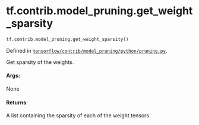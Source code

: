 <div itemscope itemtype="http://developers.google.com/ReferenceObject">
<meta itemprop="name" content="tf.contrib.model_pruning.get_weight_sparsity" />
</div>

# tf.contrib.model_pruning.get_weight_sparsity

``` python
tf.contrib.model_pruning.get_weight_sparsity()
```



Defined in [`tensorflow/contrib/model_pruning/python/pruning.py`](https://www.tensorflow.org/code/tensorflow/contrib/model_pruning/python/pruning.py).

Get sparsity of the weights.

#### Args:

None


#### Returns:

A list containing the sparsity of each of the weight tensors